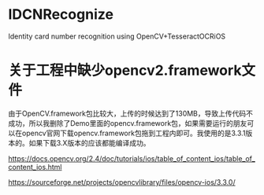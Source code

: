 # IDCNRecognize
Identity card number recognition using OpenCV+TesseractOCRiOS 
# 关于工程中缺少opencv2.framework文件
由于OpenCV.framework包比较大，上传的时候达到了130MB，导致上传代码不成功，所以我删除了Demo里面的opencv.framework包，如果需要运行的朋友可以在opencv官网下载opencv.framework包拖到工程内即可。我使用的是3.3.1版本的。如果下载3.X版本的应该都能编译成功。


https://docs.opencv.org/2.4/doc/tutorials/ios/table_of_content_ios/table_of_content_ios.html


https://sourceforge.net/projects/opencvlibrary/files/opencv-ios/3.3.0/

